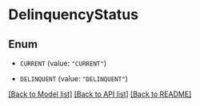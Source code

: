 # DelinquencyStatus

## Enum


* `CURRENT` (value: `"CURRENT"`)

* `DELINQUENT` (value: `"DELINQUENT"`)


[[Back to Model list]](../README.md#documentation-for-models) [[Back to API list]](../README.md#documentation-for-api-endpoints) [[Back to README]](../README.md)


